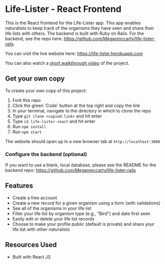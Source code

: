 # Life-Lister - React Frontend

This is the React frontend for the Life-Lister app. This app enables naturalists to keep track of the organisms they have seen and share their life lists with others. The backend is built with Ruby on Rails. For the backend, see the repo here: https://github.com/Meganmccarty/life-lister-rails

You can visit the live website here: https://life-lister.herokuapp.com

You can also watch a [short walkthrough video](https://drive.google.com/file/d/1RuurazEz0-hyKefSAGRFzVUufP_LjMcS/view?usp=sharing) of the project.

## Get your own copy
To create your own copy of this project:
1. Fork this repo
2. Click the green 'Code' button at the top right and copy the link
3. In your terminal, navigate to the directory in which to clone the repo
4. Type `git clone <copied-link>` and hit enter
5. Type `cd life-lister-react` and hit enter
6. Run `npm install`
7. Run `npm start`

The website should open up in a new browser tab at `http://localhost:3000`

### Configure the backend (optional)
If you want to use a blank, local database, please see the README for the backend repo: https://github.com/Meganmccarty/life-lister-rails

## Features
* Create a free account
* Create a new record for a given organism using a form (with validations)
* See all of the organisms in your life list
* Filter your life list by organism type (e.g., "Bird") and date first seen
* Easily edit or delete your life list records
* Choose to make your profile public (default is private) and share your life list with other naturalists

## Resources Used
* Built with React JS
